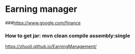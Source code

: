 # Earning manager


###https://www.google.com/finance

### How to get jar: mvn clean compile assembly:single


https://zhuoli.github.io/EarningManagement/
